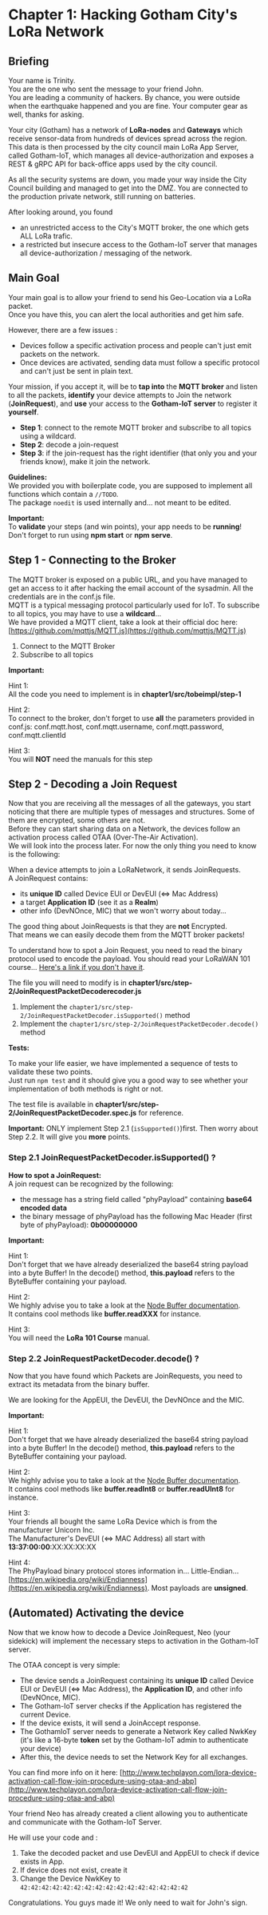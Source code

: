 # Chapter 1: Hacking Gotham City's LoRa Network

## Briefing

Your name is Trinity.  
You are the one who sent the message to your friend John.  
You are leading a community of hackers. 
By chance, you were outside when the earthquake happened and you are fine. 
Your computer gear as well, thanks for asking.  

Your city (Gotham) has a network of **LoRa-nodes** and **Gateways** which receive sensor-data from hundreds of devices spread across the region.  
This data is then processed by the city council main LoRa App Server, called Gotham-IoT, which manages all device-authorization and exposes a REST & gRPC API for back-office apps used by the city council.  

As all the security systems are down, you made your way inside the City Council building and managed to get into the DMZ.
You are connected to the production private network, still running on batteries.

After looking around, you found
 * an unrestricted access to the City's MQTT broker, the one which gets ALL LoRa trafic.
 * a restricted but insecure access to the Gotham-IoT server that manages all device-authorization / messaging of the network.

## Main Goal

Your main goal is to allow your friend to send his Geo-Location via a LoRa packet.  
Once you have this, you can alert the local authorities and get him safe.

However, there are a few issues :
 * Devices follow a specific activation process and people can't just emit packets on the network.
 * Once devices are activated, sending data must follow a specific protocol and can't just be sent in plain text.

Your mission, if you accept it, will be to **tap into** the **MQTT broker** and listen to all the packets, 
**identify** your device attempts to Join the network (**JoinRequest**), and **use** your access to the **Gotham-IoT server** to register it **yourself**. 

 * **Step 1**: connect to the remote MQTT broker and subscribe to all topics using a wildcard.
 * **Step 2**: decode a join-request
 * **Step 3**: if the join-request has the right identifier (that only you and your friends know), make it join the network. 

**Guidelines:**  
We provided you with boilerplate code, you are supposed to implement all functions which contain a `//TODO`.  
The package `noedit` is used internally and... not meant to be edited.    

**Important:**  
To **validate** your steps (and win points), your app needs to be **running**!
Don't forget to run using **npm start** or **npm serve**.

## Step 1 - Connecting to the Broker
The MQTT broker is exposed on a public URL, and you have managed to get an access to it after hacking the email account of the sysadmin. All the credentials are in the conf.js file.  
MQTT is a typical messaging protocol particularly used for IoT. 
To subscribe to all topics, you may have to use a **wildcard**...  
We have provided a MQTT client, take a look at their official doc here: [https://github.com/mqttjs/MQTT.js](https://github.com/mqttjs/MQTT.js)

 1. Connect to the MQTT Broker
 2. Subscribe to all topics

**Important:**  

Hint 1:  
All the code you need to implement is in **chapter1/src/tobeimpl/step-1**

Hint 2:    
To connect to the broker, don't forget to use **all** the parameters provided in conf.js: conf.mqtt.host, conf.mqtt.username, conf.mqtt.password, conf.mqtt.clientId

Hint 3:    
You will **NOT** need the manuals for this step


## Step 2 - Decoding a Join Request

Now that you are receiving all the messages of all the gateways, you start noticing that there are multiple types of messages and structures.
Some of them are encrypted, some others are not.  
Before they can start sharing data on a Network, the devices follow an activation process called OTAA (Over-The-Air Activation).  
We will look into the process later. For now the only thing you need to know is the following:  

When a device attempts to join a LoRaNetwork, it sends JoinRequests.  
A JoinRequest contains:

 * its **unique ID** called Device EUI or DevEUI (<=> Mac Address)
 * a target **Application ID** (see it as a **Realm**)
 * other info (DevNOnce, MIC) that we won't worry about today...
 
The good thing about JoinRequests is that they are **not** Encrypted.  
That means we can easily decode them from the MQTT broker packets!  

To understand how to spot a Join Request, you need to read the binary protocol used to encode the payload. You should read your LoRaWAN 101 course... [Here's a link if you don't have it](/resources/course/lorawan-101-course.md).

The file you will need to modify is in **chapter1/src/step-2/JoinRequestPacketDecoderecoder.js**

 1. Implement the `chapter1/src/step-2/JoinRequestPacketDecoder.isSupported()` method
 2. Implement the `chapter1/src/step-2/JoinRequestPacketDecoder.decode()` method

**Tests:**

To make your life easier, we have implemented a sequence of tests to validate these two points.  
Just run `npm test` and it should give you a good way to see whether your implementation of both methods is right or not.

The test file is available in **chapter1/src/step-2/JoinRequestPacketDecoder.spec.js** for reference.

**Important:**
ONLY implement Step 2.1 (`isSupported()`)first. Then worry about Step 2.2. It will give you **more** points.

### Step 2.1 JoinRequestPacketDecoder.isSupported() ?

**How to spot a JoinRequest:**  
  A join request can be recognized by the following:

 * the message has a string field called "phyPayload" containing **base64 encoded data** 
 * the binary message of phyPayload has the following Mac Header (first byte of phyPayload): **0b00000000**

**Important:**

Hint 1:  
Don't forget that we have already deserialized the base64 string payload into a byte Buffer! 
In the decode() method, **this.payload** refers to the ByteBuffer containing your payload.


Hint 2:  
We highly advise you to take a look at the [Node Buffer documentation](https://nodejs.org/api/buffer.html).   
It contains cool methods like **buffer.readXXX** for instance.

Hint 3:  
You will need the **LoRa 101 Course** manual.


### Step 2.2 JoinRequestPacketDecoder.decode() ?
  
Now that you have found which Packets are JoinRequests, you need to extract its metadata from the binary buffer.
  
We are looking for the AppEUI, the DevEUI, the DevNOnce and the MIC.  

**Important:**   

Hint 1:  
Don't forget that we have already deserialized the base64 string payload into a byte Buffer! 
In the decode() method, **this.payload** refers to the ByteBuffer containing your payload.

Hint 2:  
We highly advise you to take a look at the [Node Buffer documentation](https://nodejs.org/api/buffer.html).   
It contains cool methods like **buffer.readInt8** or **buffer.readUInt8** for instance.

Hint 3:  
Your friends all bought the same LoRa Device which is from the manufacturer Unicorn Inc.  
The Manufacturer's DevEUI (<=> MAC Address) all start with **13:37:00:00**:XX:XX:XX:XX

Hint 4:  
The PhyPayload binary protocol stores information in... Little-Endian... [https://en.wikipedia.org/wiki/Endianness](https://en.wikipedia.org/wiki/Endianness). Most payloads are **unsigned**. 


## (Automated) Activating the device
Now that we know how to decode a Device JoinRequest, Neo (your sidekick) will implement the necessary steps to activation in the Gotham-IoT server.  

The OTAA concept is very simple:

 * The device sends a JoinRequest containing its **unique ID** called Device EUI or DevEUI (<=> Mac Address), the **Application ID**, and other info (DevNOnce, MIC).
 * The Gotham-IoT server checks if the Application has registered the current Device.
 * If the device exists, it will send a JoinAccept response.
 * The GothamIoT server needs to generate a Network Key called NwkKey (it's like a 16-byte **token** set by the Gotham-IoT admin to authenticate your device)
 * After this, the device needs to set the Network Key for all exchanges. 
 
You can find more info on it here: [http://www.techplayon.com/lora-device-activation-call-flow-join-procedure-using-otaa-and-abp](http://www.techplayon.com/lora-device-activation-call-flow-join-procedure-using-otaa-and-abp)

Your friend Neo has already created a client allowing you to authenticate and communicate with the Gotham-IoT Server.
 
He will use your code and :

 1. Take the decoded packet and use DevEUI and AppEUI to check if device exists in App.
 2. If device does not exist, create it
 3. Change the Device NwkKey to `42:42:42:42:42:42:42:42:42:42:42:42:42:42:42:42`

Congratulations. You guys made it! We only need to wait for John's sign.
